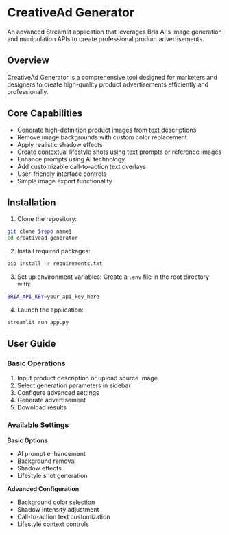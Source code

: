 # CreativeAd Generator

An advanced Streamlit application that leverages Bria AI's image generation and manipulation APIs to create professional product advertisements.

## Overview

CreativeAd Generator is a comprehensive tool designed for marketers and designers to create high-quality product advertisements efficiently and professionally.

## Core Capabilities

- Generate high-definition product images from text descriptions
- Remove image backgrounds with custom color replacement
- Apply realistic shadow effects
- Create contextual lifestyle shots using text prompts or reference images
- Enhance prompts using AI technology
- Add customizable call-to-action text overlays
- User-friendly interface controls
- Simple image export functionality

## Installation

1. Clone the repository:
```bash
git clone $repo name$
cd creativead-generator
```

2. Install required packages:
```bash
pip install -r requirements.txt
```

3. Set up environment variables:
Create a `.env` file in the root directory with:
```bash
BRIA_API_KEY=your_api_key_here
```

4. Launch the application:
```bash
streamlit run app.py
```

## User Guide

### Basic Operations
1. Input product description or upload source image
2. Select generation parameters in sidebar
3. Configure advanced settings
4. Generate advertisement
5. Download results

### Available Settings

**Basic Options**
- AI prompt enhancement
- Background removal
- Shadow effects
- Lifestyle shot generation

**Advanced Configuration**
- Background color selection
- Shadow intensity adjustment
- Call-to-action text customization
- Lifestyle context controls